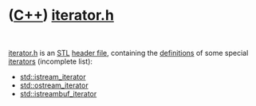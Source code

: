 



 

 

 

 

 

([C++](Cpp.htm)) [iterator.h](CppIteratorH.htm)
===============================================

 

[iterator.h](CppIteratorH.htm) is an [STL](CppStl.htm) [header
file](CppHeaderFile.htm), containing the
[definitions](CppDefinition.htm) of some special
[iterators](CppIterator.htm) (incomplete list):

-   [std::istream\_iterator](CppIstream_iterator.htm)
-   [std::ostream\_iterator](CppOstream_iterator.htm)
-   [std::istreambuf\_iterator](CppIstreambuf_iterator.htm)

 

 

 

 

 





 



